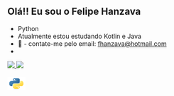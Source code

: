 ## Olá!! Eu sou o Felipe Hanzava

- Python 
- Atualmente estou estudando Kotlin e Java
- 📧 - contate-me pelo email: fhanzava@hotmail.com
- 

 <div>
  <a href="https://www.linkedin.com/in/felipe-hanzava-944b77215/">
  <img height="160em" src="https://github-readme-stats.vercel.app/api?username=felipehanzava&show_icons=false&theme=dark&include_all_commits=true&count_private=true"/>
  <img height="160em" src="https://github-readme-stats.vercel.app/api/top-langs/?username=felipehanzava&layout=compact&langs_count=7&theme=dark"/>
</div>


<div style="display: inline_block"><br>
  <img align="center" alt="Rafa-Python" height="30" width="40" src="https://raw.githubusercontent.com/devicons/devicon/master/icons/python/python-original.svg">
</div>

  ##
 
